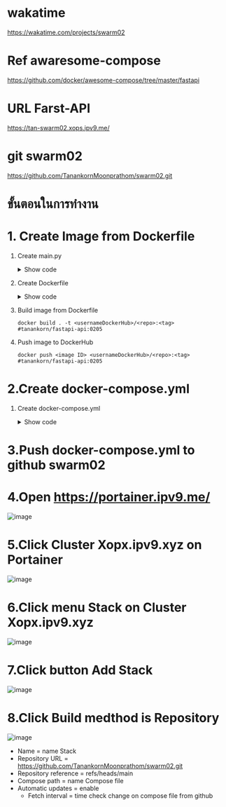 # wakatime
https://wakatime.com/projects/swarm02
 
# Ref awaresome-compose
https://github.com/docker/awesome-compose/tree/master/fastapi

# URL Farst-API
https://tan-swarm02.xops.ipv9.me/

# git swarm02
https://github.com/TanankornMoonprathom/swarm02.git

# ขั้นตอนในการทำงาน
# 1. Create Image from Dockerfile
 1. Create main.py
    <details>
    <summary>Show code</summary>

    ```ruby   
    from fastapi import FastAPI
    app = FastAPI()
    @app.get("/")
    def hello_world():
    return {"SPCN01": "OK"}
    ```

    </details>
 2. Create Dockerfile
    <details>
    <summary>Show code</summary>

    ```ruby
    # syntax = docker/dockerfile:1.4
    FROM tiangolo/uvicorn-gunicorn-fastapi:python3.9-slim AS builder
    WORKDIR /app
    COPY requirements.txt ./
    RUN --mount=type=cache,target=/root/.cache/pip \
    pip install -r requirements.txt
    COPY ./app ./app
    FROM builder as dev-envs
    RUN <<EOF
    apt-get update
    apt-get install -y --no-install-recommends git
    EOF
    RUN <<EOF
    useradd -s /bin/bash -m vscode
    groupadd docker
    usermod -aG docker vscode
    EOF
    # install Docker tools (cli, buildx, compose)
    COPY --from=gloursdocker/docker / /
    ```

    </details>
 3. Build image from Dockerfile
 
    ```
    docker build . -t <usernameDockerHub>/<repo>:<tag> #tanankorn/fastapi-api:0205
    ```
 4. Push image to DockerHub

     ```
     docker push <image ID> <usernameDockerHub>/<repo>:<tag> #tanankorn/fastapi-api:0205
     ```

# 2.Create docker-compose.yml
 1. Create docker-compose.yml
    <details>
    <summary>Show code</summary>

    ```ruby
    version: '3.7'
    services:
    api:
    image: tanankorn/fastapi-api:0205
    networks:
    - webproxy
    environment:
    PORT: 8000
    logging:
    driver: json-file
    volumes:
    - /var/run/docker.sock:/var/run/docker.sock
    - app:/app
    deploy:
    replicas: 1
    labels:
    - traefik.docker.network=webproxy
    - traefik.enable=true
    - traefik.http.routers.${APPNAME}-https.entrypoints=websecure
    - traefik.http.routers.${APPNAME}-https.rule=Host("${APPNAME}.xops.ipv9.me")
    - traefik.http.routers.${APPNAME}-https.tls.certresolver=default
    - traefik.http.services.${APPNAME}.loadbalancer.server.port=8000
    volumes:
    app:          
    networks:
    webproxy:
    external: true
    ```
# 3.Push docker-compose.yml to github swarm02
# 4.Open https://portainer.ipv9.me/
 
 ![image](https://user-images.githubusercontent.com/119097663/224484388-a617001c-cf34-49ce-9d7a-3c3d4b8bfc76.png)

# 5.Click Cluster Xopx.ipv9.xyz on Portainer
 
 ![image](https://user-images.githubusercontent.com/119097663/224484436-f6e5f9a5-5520-409b-8d12-1cfc947404f5.png)
 
# 6.Click menu Stack on Cluster Xopx.ipv9.xyz
 
 ![image](https://user-images.githubusercontent.com/119097663/224484471-88edcac4-dcd8-437d-b741-ead184381b48.png)

# 7.Click button Add Stack

![image](https://user-images.githubusercontent.com/119097663/224484514-0e6de6f0-c04e-44bf-bddb-df9bf0b2bb83.png)

# 8.Click Build medthod is Repository
 
 ![image](https://user-images.githubusercontent.com/119097663/224484639-134b525a-bae2-4187-92ad-f1ee12e08084.png)

 - Name = name Stack
  - Repository URL = https://github.com/TanankornMoonprathom/swarm02.git
  - Repository reference = refs/heads/main
  - Compose path = name Compose file
  - Automatic updates = enable
    - Fetch interval = time check change on compose file from github 
